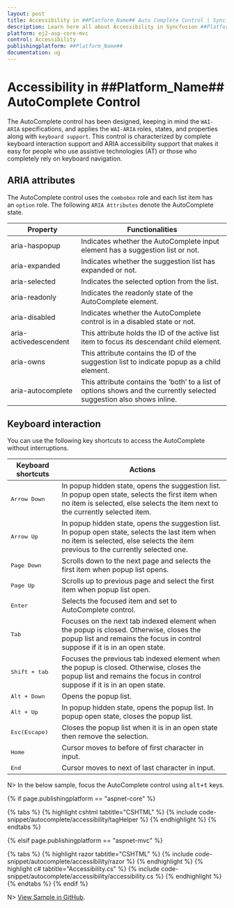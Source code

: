 ```yaml
---
layout: post
title: Accessibility in ##Platform_Name## Auto Complete Control | Syncfusion
description: Learn here all about Accessibility in Syncfusion ##Platform_Name## Auto Complete control of Syncfusion Essential JS 2 and more.
platform: ej2-asp-core-mvc
control: Accessibility
publishingplatform: ##Platform_Name##
documentation: ug
---
```



# Accessibility in ##Platform_Name## AutoComplete Control

The AutoComplete control has been designed, keeping in mind the `WAI-ARIA` specifications, and applies the `WAI-ARIA` roles, states, and properties along with `keyboard support`. This control is characterized by complete keyboard interaction support and ARIA accessibility support that makes it easy for people who use assistive technologies (AT) or those who completely rely on keyboard navigation.

## ARIA attributes

The AutoComplete control uses the `combobox` role and each list item has an `option` role. The following `ARIA Attributes` denote the AutoComplete state.

| **Property** | **Functionalities** |
| --- | --- |
| aria-haspopup | Indicates whether the AutoComplete input element has a suggestion list or not. |
| aria-expanded | Indicates whether the suggestion list has expanded or not. |
| aria-selected | Indicates the selected option from the list. |
| aria-readonly | Indicates the readonly state of the AutoComplete element. |
| aria-disabled | Indicates whether the AutoComplete control is in a disabled state or not.|
| aria-activedescendent | This attribute holds the ID of the active list item to focus its descendant child element. |
| aria-owns | This attribute contains the ID of the suggestion list to indicate popup as a child element. |
| aria-autocomplete | This attribute contains the ‘both’ to a list of options shows and the currently selected suggestion also shows inline. |

## Keyboard interaction

You can use the following key shortcuts to access the AutoComplete without interruptions.

| **Keyboard shortcuts** | **Actions** |
| --- | --- |
| <kbd>Arrow Down</kbd> | In popup hidden state, opens the suggestion list. In popup open state, selects the first item when no item is selected, else selects the item next to the currently selected item. |
| <kbd>Arrow Up</kbd> | In popup hidden state, opens the suggestion list. In popup open state, selects the last item when no item is selected, else selects the item previous to the currently selected one. |
| <kbd>Page Down</kbd> | Scrolls down to the next page and selects the first item when popup list opens. |
| <kbd>Page Up</kbd> | Scrolls up to previous page and select the first item when popup list open. |
| <kbd>Enter</kbd> | Selects the focused item and set to AutoComplete control. |
| <kbd>Tab</kbd> | Focuses on the next tab indexed element when the popup is closed. Otherwise, closes the popup list and remains the focus in control suppose if it is in an open state. |
| <kbd>Shift + tab </kbd> | Focuses the previous tab indexed element when the popup is closed. Otherwise, closes the popup list and remains the focus in control suppose if it is in an open state. |
| <kbd>Alt + Down</kbd> | Opens the popup list. |
| <kbd>Alt + Up</kbd> | In popup hidden state, opens the popup list. In popup open state, closes the popup list. |
| <kbd>Esc(Escape)</kbd> | Closes the popup list when it is in an open state then remove the selection. |
| <kbd>Home</kbd> | Cursor moves to before of first character in input. |
| <kbd>End</kbd> | Cursor moves to next of last character in input. |

N> In the below sample, focus the AutoComplete control using <kbd>alt+t</kbd> keys.

{% if page.publishingplatform == "aspnet-core" %}

{% tabs %}
{% highlight cshtml tabtitle="CSHTML" %}
{% include code-snippet/autocomplete/accessibility/tagHelper %}
{% endhighlight %}
{% endtabs %}

{% elsif page.publishingplatform == "aspnet-mvc" %}

{% tabs %}
{% highlight razor tabtitle="CSHTML" %}
{% include code-snippet/autocomplete/accessibility/razor %}
{% endhighlight %}
{% highlight c# tabtitle="Accessibility.cs" %}
{% include code-snippet/autocomplete/accessibility/accessibility.cs %}
{% endhighlight %}
{% endtabs %}
{% endif %}

N> [View Sample in GitHub](https://github.com/SyncfusionExamples/ASP-NET-Core-UG-Examples/tree/main/AutoComplete/GroupingandFilreringSample).